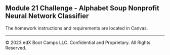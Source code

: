 ## Module 21 Challenge - Alphabet Soup Nonprofit Neural Network Classifier

The homework instructions and requirements are located in Canvas.

---

© 2023 edX Boot Camps LLC. Confidential and Proprietary. All Rights Reserved.
